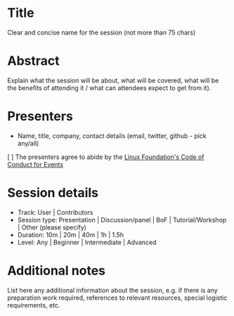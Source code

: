 # Title

Clear and concise name for the session (not more than 75 chars)

# Abstract

Explain what the session will be about, what will be covered, what will be the
benefits of attending it / what can attendees expect to get from it).

# Presenters

- Name, title, company, contact details (email, twitter, github - pick any/all)

[ ] The presenters agree to abide by the
    [Linux Foundation's Code of Conduct for Events](https://events.linuxfoundation.org/about/code-of-conduct/)

# Session details

- Track: User | Contributors
- Session type: Presentation | Discussion/panel | BoF | Tutorial/Workshop | Other (please specify)
- Duration: 10m | 20m | 40m | 1h | 1.5h
- Level: Any | Beginner | Intermediate | Advanced

# Additional notes

List here any additional information about the session, e.g. if there is any
preparation work required, references to relevant resources, special logistic
requirements, etc.

